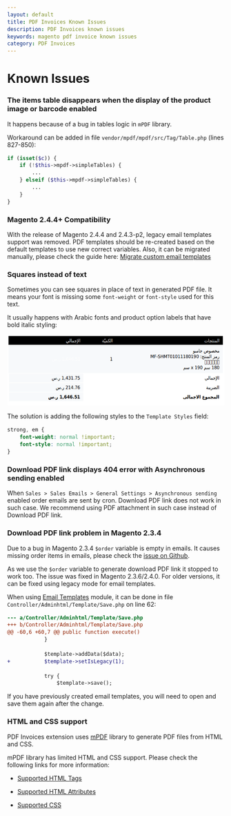 ```yaml
---
layout: default
title: PDF Invoices Known Issues
description: PDF Invoices known issues
keywords: magento pdf invoice known issues
category: PDF Invoices
---
```


# Known Issues

### The items table disappears when the display of the product image or barcode enabled

It happens because of a bug in tables logic in `mPDF` library.

Workaround can be added in file `vendor/mpdf/mpdf/src/Tag/Table.php` (lines 827-850):

```php
if (isset($c)) {
    if (!$this->mpdf->simpleTables) {
        ...
    } elseif ($this->mpdf->simpleTables) {
        ...
    }
}
```

### Magento 2.4.4+ Compatibility

With the release of Magento 2.4.4 and 2.4.3-p2, legacy email templates support was removed. PDF templates should be re-created based on the default templates to use new correct variables.
Also, it can be migrated manually, please check the guide here: [Migrate custom email templates](https://developer.adobe.com/commerce/frontend-core/guide/templates/email-migration/)

### Squares instead of text

Sometimes you can see squares in place of text in generated PDF file. It means your font is missing some `font-weight` or `font-style` used for this text.

It usually happens with Arabic fonts and product option labels that have bold italic styling:

![Squares in place of text](/images/m2/pdf-invoices/known-issues/squares-in-place-of-text.png)

The solution is adding the following styles to the `Template Styles` field:

```css
strong, em {
    font-weight: normal !important;
    font-style: normal !important;
}
```

### Download PDF link displays 404 error with Asynchronous sending enabled

When `Sales > Sales Emails > General Settings > Asynchronous sending` enabled order emails are sent by cron.
Download PDF link does not work in such case. We recommend using PDF attachment in such case instead of
Download PDF link.

### Download PDF link problem in Magento 2.3.4

Due to a bug in Magento 2.3.4 `$order` variable is empty in emails.
It causes missing order items in emails, please check the
[issue on Github](https://github.com/magento/magento2/issues/26882).

As we use the `$order` variable to generate download PDF link it stopped to work too.
The issue was fixed in Magento 2.3.6/2.4.0. For older versions, it can be fixed using
legacy mode for email templates.

When using [Email Templates](/m2/extensions/email-templates/) module, it can be done
in file `Controller/Adminhtml/Template/Save.php` on line 62:

```diff
--- a/Controller/Adminhtml/Template/Save.php
+++ b/Controller/Adminhtml/Template/Save.php
@@ -60,6 +60,7 @@ public function execute()
            }

            $template->addData($data);
+           $template->setIsLegacy(1);

            try {
                $template->save();
```

If you have previously created email templates, you will need to open and save
them again after the change.

### HTML and CSS support

PDF Invoices extension uses [mPDF](https://mpdf.github.io/) library
to generate PDF files from HTML and CSS.

mPDF library has limited HTML and CSS support.
Please check the following links for more information:

 -  [Supported HTML Tags](https://mpdf.github.io/html-support/html-tags.html)

 -  [Supported HTML Attributes](https://mpdf.github.io/html-support/html-attributes.html)

 -  [Supported CSS](https://mpdf.github.io/css-stylesheets/supported-css.html)

